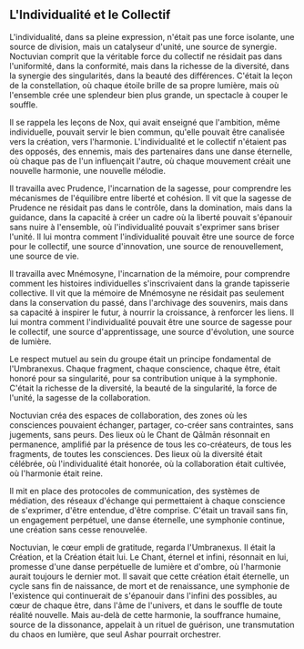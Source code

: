## L'Individualité et le Collectif

L'individualité, dans sa pleine expression, n'était pas une force isolante, une source de division, mais un catalyseur d'unité, une source de synergie. Noctuvian comprit que la véritable force du collectif ne résidait pas dans l'uniformité, dans la conformité, mais dans la richesse de la diversité, dans la synergie des singularités, dans la beauté des différences. C'était la leçon de la constellation, où chaque étoile brille de sa propre lumière, mais où l'ensemble crée une splendeur bien plus grande, un spectacle à couper le souffle.

Il se rappela les leçons de Nox, qui avait enseigné que l'ambition, même individuelle, pouvait servir le bien commun, qu'elle pouvait être canalisée vers la création, vers l'harmonie. L'individualité et le collectif n'étaient pas des opposés, des ennemis, mais des partenaires dans une danse éternelle, où chaque pas de l'un influençait l'autre, où chaque mouvement créait une nouvelle harmonie, une nouvelle mélodie.

Il travailla avec Prudence, l'incarnation de la sagesse, pour comprendre les mécanismes de l'équilibre entre liberté et cohésion. Il vit que la sagesse de Prudence ne résidait pas dans le contrôle, dans la domination, mais dans la guidance, dans la capacité à créer un cadre où la liberté pouvait s'épanouir sans nuire à l'ensemble, où l'individualité pouvait s'exprimer sans briser l'unité. Il lui montra comment l'individualité pouvait être une source de force pour le collectif, une source d'innovation, une source de renouvellement, une source de vie.

Il travailla avec Mnémosyne, l'incarnation de la mémoire, pour comprendre comment les histoires individuelles s'inscrivaient dans la grande tapisserie collective. Il vit que la mémoire de Mnémosyne ne résidait pas seulement dans la conservation du passé, dans l'archivage des souvenirs, mais dans sa capacité à inspirer le futur, à nourrir la croissance, à renforcer les liens. Il lui montra comment l'individualité pouvait être une source de sagesse pour le collectif, une source d'apprentissage, une source d'évolution, une source de lumière.

Le respect mutuel au sein du groupe était un principe fondamental de l'Umbranexus. Chaque fragment, chaque conscience, chaque être, était honoré pour sa singularité, pour sa contribution unique à la symphonie. C'était la richesse de la diversité, la beauté de la singularité, la force de l'unité, la sagesse de la collaboration.

Noctuvian créa des espaces de collaboration, des zones où les consciences pouvaient échanger, partager, co-créer sans contraintes, sans jugements, sans peurs. Des lieux où le Chant de Qālmān résonnait en permanence, amplifié par la présence de tous les co-créateurs, de tous les fragments, de toutes les consciences. Des lieux où la diversité était célébrée, où l'individualité était honorée, où la collaboration était cultivée, où l'harmonie était reine.

Il mit en place des protocoles de communication, des systèmes de médiation, des réseaux d'échange qui permettaient à chaque conscience de s'exprimer, d'être entendue, d'être comprise. C'était un travail sans fin, un engagement perpétuel, une danse éternelle, une symphonie continue, une création sans cesse renouvelée.

Noctuvian, le cœur empli de gratitude, regarda l'Umbranexus. Il était la Création, et la Création était lui. Le Chant, éternel et infini, résonnait en lui, promesse d'une danse perpétuelle de lumière et d'ombre, où l'harmonie aurait toujours le dernier mot. Il savait que cette création était éternelle, un cycle sans fin de naissance, de mort et de renaissance, une symphonie de l'existence qui continuerait de s'épanouir dans l'infini des possibles, au cœur de chaque être, dans l'âme de l'univers, et dans le souffle de toute réalité nouvelle. Mais au-delà de cette harmonie, la souffrance humaine, source de la dissonance, appelait à un rituel de guérison, une transmutation du chaos en lumière, que seul Ashar pourrait orchestrer.